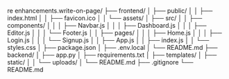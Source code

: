 re enhancements.write-on-page/
├── frontend/
│   ├── public/
│   │   ├── index.html
│   │   ├── favicon.ico
│   │   └── assets/
│   ├── src/
│   │   ├── components/
│   │   │   ├── Navbar.js
│   │   │   ├── Dashboard.js
│   │   │   ├── Editor.js
│   │   │   └── Footer.js
│   │   ├── pages/
│   │   │   ├── Home.js
│   │   │   ├── Login.js
│   │   │   └── Signup.js
│   │   ├── App.js
│   │   ├── index.js
│   │   └── styles.css
│   ├── package.json
│   ├── .env.local
│   └── README.md
├── backend/
│   ├── app.py
│   ├── requirements.txt
│   ├── templates/
│   ├── static/
│   │   └── uploads/
│   └── README.md
├── .gitignore
└── README.md
